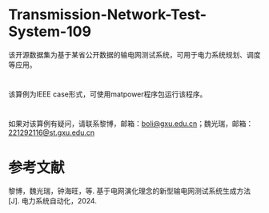 # Transmission-Network-Test-System-109
该开源数据集为基于某省公开数据的输电网测试系统，可用于电力系统规划、调度等应用。
#
该算例为IEEE case形式，可使用matpower程序包运行该程序。
#

如果对该算例有疑问，请联系黎博，邮箱：boli@gxu.edu.cn；魏光瑞，邮箱：221292116@st.gxu.edu.cn

# 参考文献
黎博，魏光瑞，钟海旺，等. 基于电网演化理念的新型输电网测试系统生成方法[J]. 电力系统自动化，2024.
